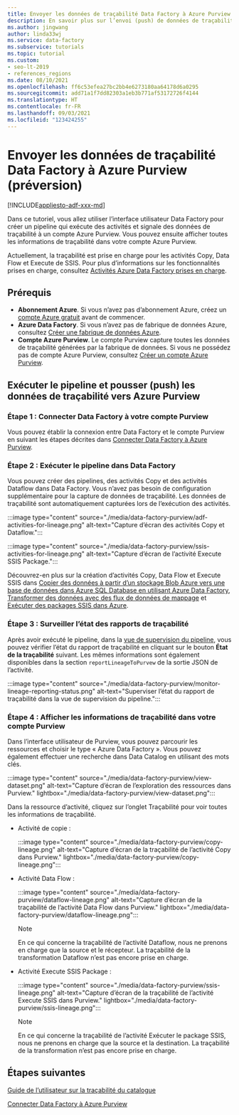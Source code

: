 ```yaml
---
title: Envoyer les données de traçabilité Data Factory à Azure Purview
description: En savoir plus sur l’envoi (push) de données de traçabilité Data Factory à Azure Purview
ms.author: jingwang
author: linda33wj
ms.service: data-factory
ms.subservice: tutorials
ms.topic: tutorial
ms.custom:
- seo-lt-2019
- references_regions
ms.date: 08/10/2021
ms.openlocfilehash: ff6c53efea27bc2bb4e6273180aa64178d6a0295
ms.sourcegitcommit: add71a1f7dd82303a1eb3b771af53172726f4144
ms.translationtype: HT
ms.contentlocale: fr-FR
ms.lasthandoff: 09/03/2021
ms.locfileid: "123424255"
---
```

# <a name="push-data-factory-lineage-data-to-azure-purview-preview"></a>Envoyer les données de traçabilité Data Factory à Azure Purview (préversion)

[!INCLUDE[appliesto-adf-xxx-md](includes/appliesto-adf-xxx-md.md)]

Dans ce tutoriel, vous allez utiliser l’interface utilisateur Data Factory pour créer un pipeline qui exécute des activités et signale des données de traçabilité à un compte Azure Purview. Vous pouvez ensuite afficher toutes les informations de traçabilité dans votre compte Azure Purview. 

Actuellement, la traçabilité est prise en charge pour les activités Copy, Data Flow et Execute de SSIS. Pour plus d’informations sur les fonctionnalités prises en charge, consultez [Activités Azure Data Factory prises en charge](../purview/how-to-link-azure-data-factory.md#supported-azure-data-factory-activities).

## <a name="prerequisites"></a>Prérequis

* **Abonnement Azure**. Si vous n’avez pas d’abonnement Azure, créez un [compte Azure gratuit](https://azure.microsoft.com/free/) avant de commencer.
* **Azure Data Factory**. Si vous n’avez pas de fabrique de données Azure, consultez [Créer une fabrique de données Azure](./quickstart-create-data-factory-portal.md).
* **Compte Azure Purview**. Le compte Purview capture toutes les données de traçabilité générées par la fabrique de données. Si vous ne possédez pas de compte Azure Purview, consultez [Créer un compte Azure Purview](../purview/create-catalog-portal.md).

## <a name="run-pipeline-and-push-lineage-data-to-azure-purview"></a>Exécuter le pipeline et pousser (push) les données de traçabilité vers Azure Purview

### <a name="step-1-connect-data-factory-to-your-purview-account"></a>Étape 1 : Connecter Data Factory à votre compte Purview

Vous pouvez établir la connexion entre Data Factory et le compte Purview en suivant les étapes décrites dans [Connecter Data Factory à Azure Purview](connect-data-factory-to-azure-purview.md).

### <a name="step-2-run-pipeline-in-data-factory"></a>Étape 2 : Exécuter le pipeline dans Data Factory

Vous pouvez créer des pipelines, des activités Copy et des activités Dataflow dans Data Factory. Vous n’avez pas besoin de configuration supplémentaire pour la capture de données de traçabilité. Les données de traçabilité sont automatiquement capturées lors de l’exécution des activités.

:::image type="content" source="./media/data-factory-purview/adf-activities-for-lineage.png" alt-text="Capture d’écran des activités Copy et Dataflow.":::

:::image type="content" source="./media/data-factory-purview/ssis-activities-for-lineage.png" alt-text="Capture d’écran de l’activité Execute SSIS Package.":::

Découvrez-en plus sur la création d’activités Copy, Data Flow et Execute SSIS dans [Copier des données à partir d’un stockage Blob Azure vers une base de données dans Azure SQL Database en utilisant Azure Data Factory](./tutorial-copy-data-portal.md), [Transformer des données avec des flux de données de mappage](./tutorial-data-flow.md) et [Exécuter des packages SSIS dans Azure](./tutorial-deploy-ssis-packages-azure.md).

### <a name="step-3-monitor-lineage-reporting-status"></a>Étape 3 : Surveiller l’état des rapports de traçabilité

Après avoir exécuté le pipeline, dans la [vue de supervision du pipeline](monitor-visually.md#monitor-pipeline-runs), vous pouvez vérifier l’état du rapport de traçabilité en cliquant sur le bouton **État de la traçabilité** suivant. Les mêmes informations sont également disponibles dans la section `reportLineageToPurvew` de la sortie JSON de l’activité.

:::image type="content" source="./media/data-factory-purview/monitor-lineage-reporting-status.png" alt-text="Superviser l’état du rapport de traçabilité dans la vue de supervision du pipeline.":::

### <a name="step-4-view-lineage-information-in-your-purview-account"></a>Étape 4 : Afficher les informations de traçabilité dans votre compte Purview

Dans l’interface utilisateur de Purview, vous pouvez parcourir les ressources et choisir le type « Azure Data Factory ». Vous pouvez également effectuer une recherche dans Data Catalog en utilisant des mots clés.

:::image type="content" source="./media/data-factory-purview/view-dataset.png" alt-text="Capture d’écran de l’exploration des ressources dans Purview." lightbox="./media/data-factory-purview/view-dataset.png":::

Dans la ressource d’activité, cliquez sur l’onglet Traçabilité pour voir toutes les informations de traçabilité.

- Activité de copie :

    :::image type="content" source="./media/data-factory-purview/copy-lineage.png" alt-text="Capture d’écran de la traçabilité de l’activité Copy dans Purview." lightbox="./media/data-factory-purview/copy-lineage.png":::

- Activité Data Flow :

    :::image type="content" source="./media/data-factory-purview/dataflow-lineage.png" alt-text="Capture d’écran de la traçabilité de l’activité Data Flow dans Purview." lightbox="./media/data-factory-purview/dataflow-lineage.png":::

    > [!NOTE] 
    > En ce qui concerne la traçabilité de l’activité Dataflow, nous ne prenons en charge que la source et le récepteur. La traçabilité de la transformation Dataflow n’est pas encore prise en charge.

- Activité Execute SSIS Package :

    :::image type="content" source="./media/data-factory-purview/ssis-lineage.png" alt-text="Capture d’écran de la traçabilité de l’activité Execute SSIS dans Purview." lightbox="./media/data-factory-purview/ssis-lineage.png":::

    > [!NOTE] 
    > En ce qui concerne la traçabilité de l’activité Exécuter le package SSIS, nous ne prenons en charge que la source et la destination. La traçabilité de la transformation n’est pas encore prise en charge.

## <a name="next-steps"></a>Étapes suivantes

[Guide de l’utilisateur sur la traçabilité du catalogue](../purview/catalog-lineage-user-guide.md)

[Connecter Data Factory à Azure Purview](connect-data-factory-to-azure-purview.md)